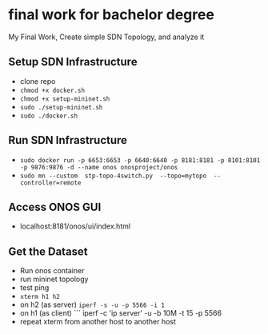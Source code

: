 # final work for bachelor degree
My Final Work,
Create simple SDN Topology, and analyze it

## Setup SDN Infrastructure
- clone repo
- ``` chmod +x docker.sh ```
- ``` chmod +x setup-mininet.sh ```
- ``` sudo ./setup-mininet.sh ```
- ``` sudo ./docker.sh ```

## Run SDN Infrastructure
- ``` sudo docker run -p 6653:6653 -p 6640:6640 -p 8181:8181 -p 8101:8101 -p 9876:9876 -d --name onos onosproject/onos ```
- ``` sudo mn --custom  stp-topo-4switch.py  --topo=mytopo  --controller=remote ```

## Access ONOS GUI
- localhost:8181/onos/ui/index.html

## Get the Dataset
- Run onos container
- run mininet topology
- test ping
- ``` xterm h1 h2 ```
- on h2 (as server) ``` iperf -s -u -p 5566 -i 1 ```
- on h1 (as client) ``` iperf -c 'ip server' -u -b 10M -t 15 -p 5566
- repeat xterm from another host to another host
